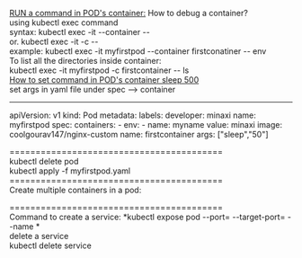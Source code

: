 <u>RUN a command in POD's container:</u>
How to debug a container? </br>
using kubectl exec command </br>
syntax: kubectl exec -it <podname> --container <containername> -- <commands to run> </br>
or.     kubectl exec -it <podname> -c <containername> -- <command to run inside container> </br>
example: kubectl exec -it myfirstpod --container firstconatiner -- env </br>
To list all the directories inside container: </br>
kubectl exec -it myfirstpod -c firstcontainer -- ls </br> 
<u> How to set command in POD's container sleep 500</u> </br>
set args in yaml file under spec --> container

---
apiVersion: v1
kind: Pod
metadata:
  labels:
    developer: minaxi
  name: myfirstpod
spec:
  containers:
    -
      env:
        -
          name: myname
          value: minaxi
      image: coolgourav147/nginx-custom
      name: firstcontainer
      args: ["sleep","50"]

========================================= <br />
kubectl delete pod <podname> <br />
kubectl apply -f myfirstpod.yaml <br />
========================================= <br />
Create multiple containers in a pod: <br />

=========================================<br/>
Command to create a service:
*kubectl expose pod <podname> --port=<portnumber> --target-port=<targetportnumber> --name <service name> *<br />
delete a service <br />
kubectl delete service <servicename> <br/>
